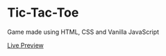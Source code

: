 # Tic-Tac-Toe

Game made using HTML, CSS and Vanilla JavaScript

[Live Preview](https://htmlpreview.github.io/?https://github.com/MightyGiant21/tic_tac_toe/blob/main/index.html)
